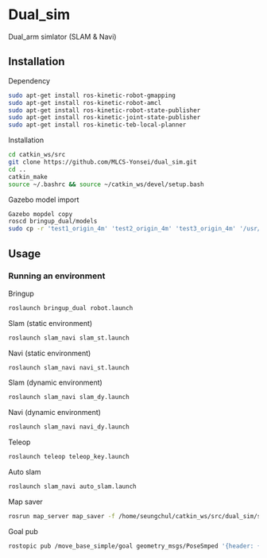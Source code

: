 # Dual_sim
Dual_arm simlator (SLAM &amp; Navi)

## Installation
Dependency
```bash
sudo apt-get install ros-kinetic-robot-gmapping
sudo apt-get install ros-kinetic-robot-amcl
sudo apt-get install ros-kinetic-robot-state-publisher
sudo apt-get install ros-kinetic-joint-state-publisher
sudo apt-get install ros-kinetic-teb-local-planner
```
Installation
```bash
cd catkin_ws/src
git clone https://github.com/MLCS-Yonsei/dual_sim.git
cd ..
catkin_make
source ~/.bashrc && source ~/catkin_ws/devel/setup.bash
```
Gazebo model import
```bash
Gazebo mopdel copy
roscd bringup_dual/models
sudo cp -r 'test1_origin_4m' 'test2_origin_4m' 'test3_origin_4m' '/usr/share/gazebo-8/models'
```

## Usage

### Running an environment
Bringup
```bash
roslaunch bringup_dual robot.launch
```

Slam (static environment)
```bash
roslaunch slam_navi slam_st.launch
```

Navi (static environment)
```bash
roslaunch slam_navi navi_st.launch
```

Slam (dynamic environment)
```bash
roslaunch slam_navi slam_dy.launch
```

Navi (dynamic environment)
```bash
roslaunch slam_navi navi_dy.launch
```

Teleop
```bash
roslaunch teleop teleop_key.launch
```

Auto slam
```bash
roslaunch slam_navi auto_slam.launch
```

Map saver
```bash
rosrun map_server map_saver -f /home/seungchul/catkin_ws/src/dual_sim/slam_navi/maps/map
```

Goal pub
```bash
rostopic pub /move_base_simple/goal geometry_msgs/PoseSmped '{header: {stamp: now, frame_id: "map"}, pose: {position: {x: 1.1, y: 7.9, z: 0.0}, orientation: {z: -0.1, w: 1.0}}}'
```